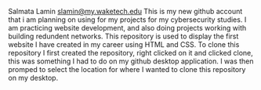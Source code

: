 Salmata Lamin slamin@my.waketech.edu 
This is my new github account that i am planning on using for my projects for my cybersecurity studies. I am practicing website development, and also doing projects working with building redundent networks.
This repository is used to display the first website I have created in my career using HTML and CSS.
To clone this repository I first created the repository, right clicked on it and clicked clone, this was something I had to do on my github desktop application. I was then promped to select the location for where I wanted to clone this repository on my desktop.